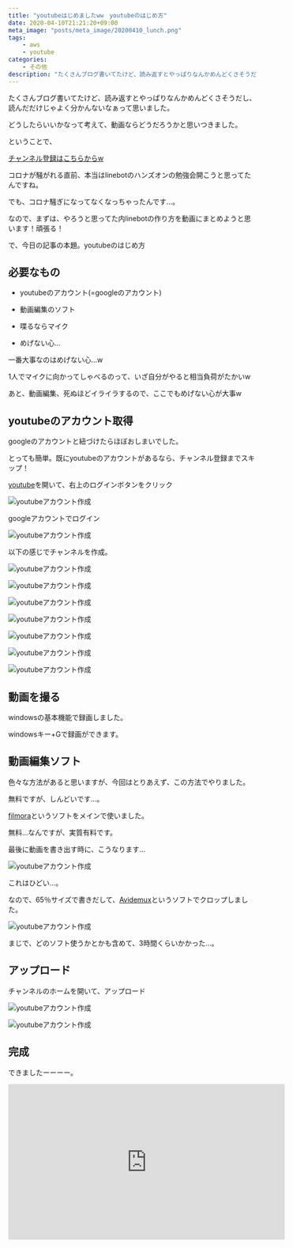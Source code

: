 ```yaml
---
title: "youtubeはじめましたww　youtubeのはじめ方"
date: 2020-04-10T21:21:20+09:00
meta_image: "posts/meta_image/20200410_lunch.png"
tags: 
    - aws
    - youtube
categories: 
    - その他
description: "たくさんブログ書いてたけど、読み返すとやっぱりなんかめんどくさそうだし、読んだだけじゃよく分かんないなぁって思いました。どうしたらいいかなって考えて、動画ならどうだろうかと思いつきました。ということで、チャンネル登録はこちらからw"
---
```


たくさんブログ書いてたけど、読み返すとやっぱりなんかめんどくさそうだし、読んだだけじゃよく分かんないなぁって思いました。

どうしたらいいかなって考えて、動画ならどうだろうかと思いつきました。

ということで、

[チャンネル登録はこちらからw](https://www.youtube.com/channel/UCE-gnIeZKCi6MEk22xth0Ew?event=0)

コロナが騒がれる直前、本当はlinebotのハンズオンの勉強会開こうと思ってたんですね。

でも、コロナ騒ぎになってなくなっちゃったんです…。

なので、まずは、やろうと思ってた内linebotの作り方を動画にまとめようと思います！頑張る！

で、今日の記事の本題。youtubeのはじめ方

## 必要なもの

* youtubeのアカウント(=googleのアカウント)

* 動画編集のソフト

* 喋るならマイク

* めげない心…

一番大事なのはめげない心…w

1人でマイクに向かってしゃべるのって、いざ自分がやると相当負荷がたかいw

あと、動画編集、死ぬほどイライラするので、ここでもめげない心が大事w

## youtubeのアカウント取得

googleのアカウントと紐づけたらほぼおしまいでした。

とっても簡単。既にyoutubeのアカウントがあるなら、チャンネル登録までスキップ！

[youtube](https://youtube.com)を開いて、右上のログインボタンをクリック

![youtubeアカウント作成](../img/youtube1.png)

googleアカウントでログイン

![youtubeアカウント作成](../img/youtube2.png)

以下の感じでチャンネルを作成。

![youtubeアカウント作成](../img/youtube9.png)

![youtubeアカウント作成](../img/youtube10.png)

![youtubeアカウント作成](../img/youtube11.png)

![youtubeアカウント作成](../img/youtube12.png)

![youtubeアカウント作成](../img/youtube13.png)

![youtubeアカウント作成](../img/youtube14.png)

![youtubeアカウント作成](../img/youtube15.png)

## 動画を撮る

windowsの基本機能で録画しました。

windowsキー+Gで録画ができます。

## 動画編集ソフト

色々な方法があると思いますが、今回はとりあえず、この方法でやりました。

無料ですが、しんどいです…。

[filmora](https://filmora.wondershare.jp/)というソフトをメインで使いました。

無料…なんですが、実質有料です。

最後に動画を書き出す時に、こうなります…

![youtubeアカウント作成](../img/youtube16.png)

これはひどい…。

なので、65％サイズで書きだして、[Avidemux](https://www.gigafree.net/media/me/avidemux.html)というソフトでクロップしました。

![youtubeアカウント作成](../img/youtube17.png)

まじで、どのソフト使うかとかも含めて、3時間くらいかかった…。

## アップロード

チャンネルのホームを開いて、アップロード

![youtubeアカウント作成](../img/youtube-new1.png)

![youtubeアカウント作成](../img/youtube-new2.png)

## 完成

できましたーーーー。

<iframe width="560" height="315" src="https://www.youtube.com/embed/TXdjKy93kUc" frameborder="0" allow="accelerometer; autoplay; encrypted-media; gyroscope; picture-in-picture" allowfullscreen></iframe>